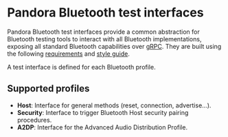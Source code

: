# Pandora Bluetooth test interfaces

Pandora Bluetooth test interfaces provide a common abstraction for Bluetooth
testing tools to interact with all Bluetooth implementations, exposing all
standard Bluetooth capabilities over [gRPC](https://grpc.io/). They are built
using the following [requirements](doc/overview.md) and [style guide](
doc/style-guide.md).

A test interface is defined for each Bluetooth profile.

## Supported profiles

* **Host**: Interface for general methods (reset, connection, advertise...).
* **Security**: Interface to trigger Bluetooth Host security pairing procedures.
* **A2DP**: Interface for the Advanced Audio Distribution Profile.
